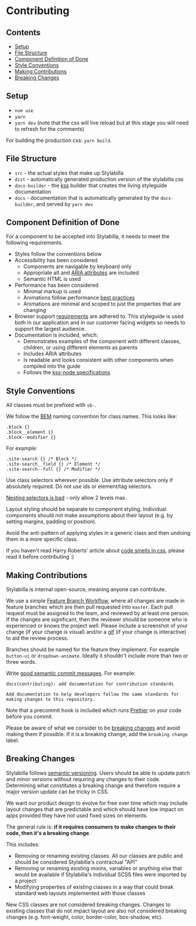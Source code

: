 # Contributing

## Contents
- [Setup](#setup)
- [File Structure](#repo-structure)
- [Component Definition of Done](#component-definition-of-done)
- [Style Conventions](#style-conventions)
- [Making Contributions](#making-contributions)
- [Breaking Changes](#breaking-changes)

## Setup
- `nvm use`
- `yarn`
- `yarn dev` (note that the css will live reload but at this stage you will need to refresh for the comments)

For building the production css: `yarn build`.

## File Structure
- `src` - the actual styles that make up Stylabilla
- `dist` - automatically generated production version of the stylabilla css
- `docs-builder` - the [kss](https://github.com/kss-node/kss-node) builder that creates the living styleguide documentation
- `docs` - documentation that is automatically generated by the `docs-builder`, and served by `yarn dev`

## Component Definition of Done

For a component to be accepted into Stylabilla, it needs to meet the following requirements.
- Styles follow the conventions below
- Accessibility has been considered
    - Components are navigable by keyboard only
    - Appropriate alt and [ARIA attributes](https://w3c.github.io/using-aria/) are included
    - Semantic HTML is used
- Performance has been considered
    - Minimal markup is used
    - Animations follow performance [best practices](https://developers.google.com/web/fundamentals/design-and-ui/animations/animations-and-performance)
    - Animations are minimal and scoped to just the properties that are changing
- Browser support [requirements](https://usabilla.atlassian.net/wiki/display/DEV/Browser+Support+Strategy) are adhered to. This styleguide is used both in our application and in our customer facing widgets so needs to support the largest audience.
- Documentation is included, which:
    - Demonstrates examples of the component with different classes, children, or using different elements as parents
    - Includes ARIA attributes
    - Is readable and looks consistent with other components when compiled into the guide
    - Follows the [kss-node specifications](https://github.com/kss-node/kss/blob/spec/SPEC.md)
    

## Style Conventions

All classes must be prefixed with `sb-`.

We follow the [BEM](https://csswizardry.com/2013/01/mindbemding-getting-your-head-round-bem-syntax/) naming convention for class names. This looks like:
```
.block {}
.block__element {}
.block--modifier {}
```

For example:
```
.site-search {} /* Block */
.site-search__field {} /* Element */
.site-search--full {} /* Modifier */
```

Use class selectors wherever possible. Use attribute selectors only if absolutely required.
Do not use ids or element/tag selectors.

[Nesting selectors is bad](http://markdotto.com/2015/07/20/css-nesting/) - only allow 2 levels max.

Layout styling should be separate to component styling. Individual components
should not make assumptions about their layout (e.g. by setting margins, padding or position).

Avoid the anti-pattern of applying styles in a generic class and then undoing them in a
more specific class.

If you haven't read Harry Roberts' article about [code smells in css](https://csswizardry.com/2012/11/code-smells-in-css/), please read it before contributing :)


## Making Contributions

Stylabilla is internal open-source, meaning anyone can contribute. 

We use a simple [Feature Branch Workflow](https://www.atlassian.com/git/tutorials/comparing-workflows#feature-branch-workflow), where all changes are made in feature branches which are then pull requested into `master`. Each pull request must be assigned to the team, and reviewed by at least one person. If the changes are significant, then the reviewer should be someone who is experienced or knows the project well. Please include a screenshot of your change (if your change is visual) and/or a [gif](http://recordit.co/) (if your change is interactive) to aid the review process.

Branches should be named for the feature they implement. For example `button-ui` or `dropdown-animate`. Ideally it shouldn't include more than two or three words.

Write [good semantic commit messages](https://github.com/angular/angular.js/blob/master/CONTRIBUTING.md#-git-commit-guidelines). For example:
```
docs(contributing): add documentation for contribution standards

Add documentation to help developers follow the same standards for making changes to this repository.
```

Note that a precommit hook is included which runs [Prettier](https://github.com/prettier/prettier) on your code before you commit.

Please be aware of what we consider to be
[breaking changes](#breaking-changes) and avoid making them if possible. If it is a breaking change, add the `breaking change` label.


## Breaking Changes

Stylabilla follows [semantic versioning](http://semver.org). Users should be able to update patch and minor versions without requiring any changes to their code. Determining what constitutes a breaking change and therefore require a major version update can be tricky in CSS.

We want our product design to evolve for free over time which may include layout changes that are predictable and which should have low impact on apps provided they have not used fixed sizes on elements.

The general rule is: **if it requires consumers to make changes to their code, then it's a breaking change**.

This includes:

- Removing or renaming existing classes. All our classes are public and should be considered Stylabilla's contractual "API"
- Removing or renaming existing mixins, variables or anything else that would be available if Stylabilla's individual SCSS files were imported by a project
- Modifying properties of existing classes in a way that could break standard web layouts implemented with those classes

New CSS classes are not considered breaking changes. Changes to existing classes that do not impact
layout are also not considered breaking changes (e.g. font-weight, color, border-color, box-shadow, etc).
